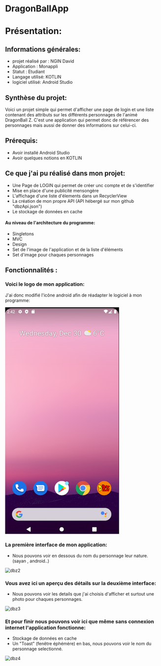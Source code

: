 # DragonBallApp

# Présentation:

## Informations générales:
- projet réalisé par : NGIN David
- Application : Monappli
- Statut : Etudiant
- Langage utilisé: KOTLIN
- logiciel utilisé: Android Studio

## Synthèse du projet:
Voici un projet simple qui permet d'afficher une page de login et une liste contenant des attributs sur les différents personnages de l'animé DragonBall Z. C'est une application qui permet donc de référencer des personnages mais aussi de donner des informations sur celui-ci. 

## Prérequis:
- Avoir installé Android Studio
- Avoir quelques notions en KOTLIN

## Ce que j'ai pu réalisé dans mon projet:
- Une Page de LOGIN qui permet de créer unc compte et de s'identifier
- Mise en place d'une publicité mensongère
- L'affichage d'une liste d'élements dans un RecyclerView 
- La création de mon propre API (API hébergé sur mon github "dbzApi.json")
- Le stockage de données en cache 
#### Au niveau de l'architecture du programme:
- Singletons
- MVC
- Design
- Set de l'image de l'application et de la liste d'éléments
- Set d'image pour chaques personnages

## Fonctionnalités :

### Voici le logo de mon application:
J'ai donc modifié l'icône android afin de réadapter le logiciel à mon programme:

![pictures](https://github.com/DavidNGIN/MonAppli/blob/master/pictures/LOGO.PNG)

### La première interface de mon application:
- Nous pouvons voir en dessous du nom du personnage leur nature. (sayan , android..)

![dbz2](https://user-images.githubusercontent.com/64992966/82583995-25364480-9b94-11ea-80af-e494da58910d.PNG)

### Vous avez ici un aperçu des détails sur la deuxième interface: 
- Nous pouvons voir les details que j'ai choisis d'afficher et surtout une photo pour chaques personnages.

![dbz3](https://user-images.githubusercontent.com/64992966/82584095-4860f400-9b94-11ea-83ca-5b08f2da8794.PNG)

### Et pour finir nous pouvons voir ici que même sans connexion internet l'application fonctionne:
- Stockage de données en cache
- Un "Toast" (fenêtre éphémère) en bas, nous pouvons voir le nom du personnage selectionné.

![dbz4](https://user-images.githubusercontent.com/64992966/82584676-1c923e00-9b95-11ea-93f7-f883a46ed187.PNG)
